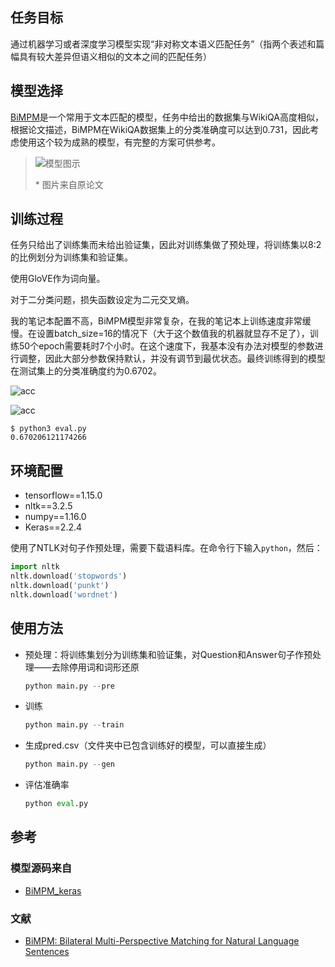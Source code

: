 ## 任务目标

通过机器学习或者深度学习模型实现“非对称文本语义匹配任务”（指两个表述和篇幅具有较大差异但语义相似的文本之间的匹配任务）

## 模型选择

[BiMPM](https://github.com/zhiguowang/BiMPM)是一个常用于文本匹配的模型，任务中给出的数据集与WikiQA高度相似，根据论文描述，BiMPM在WikiQA数据集上的分类准确度可以达到0.731，因此考虑使用这个较为成熟的模型，有完整的方案可供参考。

>  ![模型图示](./log/figures/pic1.jpg)
>
> \* 图片来自原论文



## 训练过程

任务只给出了训练集而未给出验证集，因此对训练集做了预处理，将训练集以8:2的比例划分为训练集和验证集。

使用GloVE作为词向量。

对于二分类问题，损失函数设定为二元交叉熵。

我的笔记本配置不高，BiMPM模型非常复杂，在我的笔记本上训练速度非常缓慢。在设置batch_size=16的情况下（大于这个数值我的机器就显存不足了），训练50个epoch需要耗时7个小时。在这个速度下，我基本没有办法对模型的参数进行调整，因此大部分参数保持默认，并没有调节到最优状态。最终训练得到的模型在测试集上的分类准确度约为0.6702。

![acc](./log/figures/ep_acc.png)

![acc](./log/figures/ep_loss.png)

```shell
$ python3 eval.py
0.670206121174266
```



## 环境配置

* tensorflow==1.15.0
* nltk==3.2.5
* numpy==1.16.0
* Keras==2.2.4

使用了NTLK对句子作预处理，需要下载语料库。在命令行下输入`python`，然后：

```python
import nltk
nltk.download('stopwords')
nltk.download('punkt')
nltk.download('wordnet')
```



## 使用方法

* 预处理：将训练集划分为训练集和验证集，对Question和Answer句子作预处理——去除停用词和词形还原

  ```python
  python main.py --pre
  ```

* 训练

  ```python
  python main.py --train
  ```

* 生成pred.csv（文件夹中已包含训练好的模型，可以直接生成）

  ```python
  python main.py --gen
  ```

* 评估准确率

  ```python
  python eval.py
  ```

  

## 参考

### 模型源码来自

* [BiMPM_keras](https://github.com/ijinmao/BiMPM_keras)

### 文献

* [BiMPM: Bilateral Multi-Perspective Matching for Natural Language Sentences](https://arxiv.org/pdf/1702.03814.pdf)
